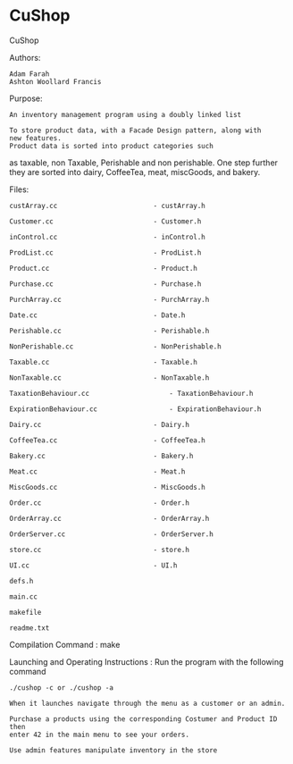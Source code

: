 # CuShop

CuShop

Authors:
	
	Adam Farah
	Ashton Woollard Francis



Purpose:
	
	An inventory management program using a doubly linked list
	
	To store product data, with a Facade Design pattern, along with
	new features. 
	Product data is sorted into product categories such
  as taxable, non Taxable, 
	Perishable and non perishable. 
	One step
  further they are sorted into dairy, CoffeeTea, meat, miscGoods,
 and bakery.



Files:
	
	custArray.cc   						- custArray.h
	
	Customer.cc    						- Customer.h
	
	inControl.cc   						- inControl.h
	
	ProdList.cc    						- ProdList.h
	
	Product.cc     						- Product.h
	
	Purchase.cc    						- Purchase.h
	
	PurchArray.cc  						- PurchArray.h
  
	Date.cc        						- Date.h
  
	Perishable.cc  						- Perishable.h
  
	NonPerishable.cc 					- NonPerishable.h
  
	Taxable.cc     						- Taxable.h
  
	NonTaxable.cc  						- NonTaxable.h
	
	TaxationBehaviour.cc 	 				- TaxationBehaviour.h
	
	ExpirationBehaviour.cc 	  				- ExpirationBehaviour.h
  
	Dairy.cc       						- Dairy.h
  
	CoffeeTea.cc   						- CoffeeTea.h
  
	Bakery.cc      						- Bakery.h
  
	Meat.cc        						- Meat.h
  
	MiscGoods.cc   						- MiscGoods.h
	
	Order.cc       						- Order.h
	
	OrderArray.cc  						- OrderArray.h
	
	OrderServer.cc 						- OrderServer.h
	
	store.cc       						- store.h
	
	UI.cc          						- UI.h
 	
	defs.h
	
	main.cc
	
	makefile
	
	readme.txt



Compilation Command
:
	make



Launching and Operating Instructions
:
	Run the program with the following command
	
	./cushop -c or ./cushop -a

	When it launches navigate through the menu as a customer or an admin.

	Purchase a products using the corresponding Costumer and Product ID then 
	enter 42 in the main menu to see your orders.

	Use admin features manipulate inventory in the store
